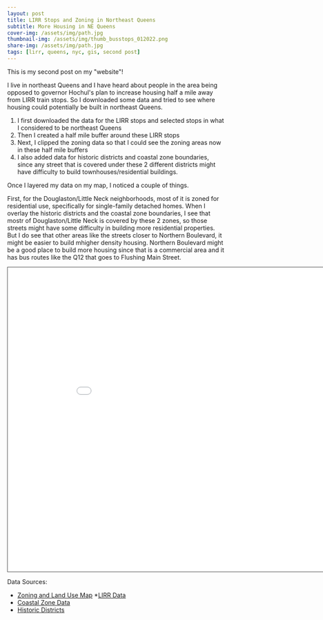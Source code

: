 ```yaml
---
layout: post
title: LIRR Stops and Zoning in Northeast Queens
subtitle: More Housing in NE Queens
cover-img: /assets/img/path.jpg
thumbnail-img: /assets/img/thumb_busstops_012022.png
share-img: /assets/img/path.jpg
tags: [lirr, queens, nyc, gis, second post]
---
```

This is my second post on my "website"!

I live in northeast Queens and I have heard about people in the area being opposed to governor Hochul's plan to increase housing half a mile away from LIRR train stops. So I downloaded some data and tried to see where housing could potentially be built in northeast Queens.

1. I first downloaded the data for the LIRR stops and selected stops in what I considered to be northeast Queens
2. Then I created a half mile buffer around these LIRR stops
3. Next, I clipped the zoning data so that I could see the zoning areas now in these half mile buffers
4. I also added data for historic districts and coastal zone boundaries, since any street that is covered under these 2 different districts might have difficulty to build townhouses/residential buildings.

Once I layered my data on my map, I noticed a couple of things.

First, for the Douglaston/Little Neck neighborhoods, most of it is zoned for residential use, specifically for single-family detached homes. When I overlay the historic districts and the coastal zone boundaries, I see that mostr of Douglaston/Little Neck is covered by these 2 zones, so those streets might have some difficulty in building more residential properties. But I do see that other areas like the streets closer to Northern Boulevard, it might be easier to build mhigher density housing. Northern Boulevard might be a good place to build more housing since that is a commercial area and it has bus routes like the Q12 that goes to Flushing Main Street. 


<iframe src="/LIRR_NE_Queens.html" height="705px" width="920px" style="border: 1px solid #464646;" allowfullscreen="" allow="autoplay"> </iframe>

Data Sources:

* [Zoning and Land Use Map](https://zola.planning.nyc.gov/)
*[LIRR Data](https://data.ny.gov/Transportation/Long-Island-Railroad-Map/jbqr-kiev)
* [Coastal Zone Data](https://www.nyc.gov/site/planning/data-maps/open-data/dwn-wrp.page)
* [Historic Districts](https://data.cityofnewyork.us/Housing-Development/Historic-Districts/xbvj-gfnw)


